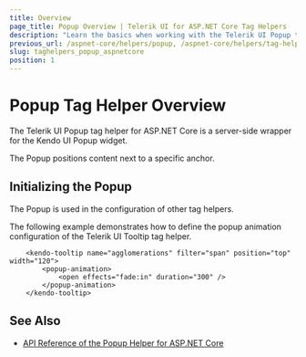 ```yaml
---
title: Overview
page_title: Popup Overview | Telerik UI for ASP.NET Core Tag Helpers
description: "Learn the basics when working with the Telerik UI Popup tag helper for ASP.NET Core (MVC 6 or ASP.NET Core MVC)."
previous_url: /aspnet-core/helpers/popup, /aspnet-core/helpers/tag-helpers/popup
slug: taghelpers_popup_aspnetcore
position: 1
---
```


# Popup Tag Helper Overview

The Telerik UI Popup tag helper for ASP.NET Core is a server-side wrapper for the Kendo UI Popup widget.

The Popup positions content next to a specific anchor.

## Initializing the Popup

The Popup is used in the configuration of other tag helpers.

The following example demonstrates how to define the popup animation configuration of the Telerik UI Tooltip tag helper.

        <kendo-tooltip name="agglomerations" filter="span" position="top" width="120">
			<popup-animation>
				<open effects="fade:in" duration="300" />
			</popup-animation>
		</kendo-tooltip>

## See Also

* [API Reference of the Popup Helper for ASP.NET Core](/api/popup)
